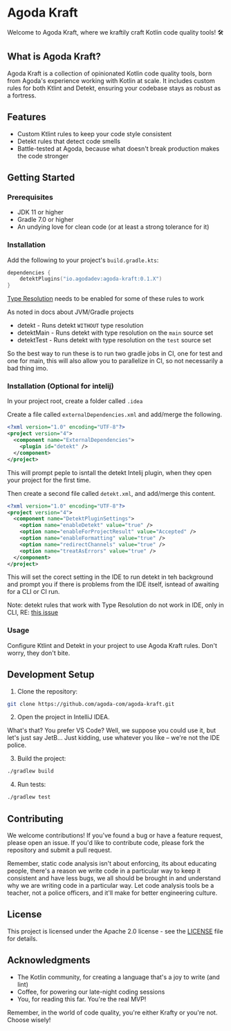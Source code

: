 # Agoda Kraft

Welcome to Agoda Kraft, where we kraftily craft Kotlin code quality tools! 🛠️

## What is Agoda Kraft?

Agoda Kraft is a collection of opinionated Kotlin code quality tools, born from Agoda's experience working with Kotlin at scale. It includes custom rules for both Ktlint and Detekt, ensuring your codebase stays as robust as a fortress.

## Features

- Custom Ktlint rules to keep your code style consistent
- Detekt rules that detect code smells
- Battle-tested at Agoda, because what doesn't break production makes the code stronger

## Getting Started

### Prerequisites

- JDK 11 or higher
- Gradle 7.0 or higher
- An undying love for clean code (or at least a strong tolerance for it)

### Installation

Add the following to your project's `build.gradle.kts`:

```kotlin
dependencies {
    detektPlugins("io.agodadev:agoda-kraft:0.1.X")
}
```

[Type Resolution](https://detekt.dev/docs/gettingstarted/type-resolution/) needs to be enabled for some of these rules to work

As noted in docs about JVM/Gradle projects

- detekt - Runs detekt `WITHOUT` type resolution
- detektMain - Runs detekt with type resolution on the `main` source set
- detektTest - Runs detekt with type resolution on the `test` source set

So the best way to run these is to run two gradle jobs in CI, one for test and one for main, this will 
also allow you to parallelize in CI, so not necessarily a bad thing imo. 

### Installation (Optional for intelij)

In your project root, create a folder called `.idea`

Create a file called `externalDependencies.xml` and add/merge the following.

```xml
<?xml version="1.0" encoding="UTF-8"?>
<project version="4">
  <component name="ExternalDependencies">
    <plugin id="detekt" />
  </component>
</project>
```

This will prompt peple to isntall the detekt Intelij plugin, when they open your project for the first time.

Then create a second file called `detekt.xml`, and add/merge this content.

```xml
<?xml version="1.0" encoding="UTF-8"?>
<project version="4">
  <component name="DetektPluginSettings">
    <option name="enableDetekt" value="true" />
    <option name="enableForProjectResult" value="Accepted" />
    <option name="enableFormatting" value="true" />
    <option name="redirectChannels" value="true" />
    <option name="treatAsErrors" value="true" />
  </component>
</project>
```

This will set the corect setting in the IDE to run detekt in teh background and prompt you if 
there is problems from the IDE itself, isntead of awaiting for a CLI or CI run.

Note: detekt rules that work with Type Resolution do not work in IDE, only in CLI, RE: [this issue](https://github.com/detekt/detekt-intellij-plugin/issues/499)

### Usage

Configure Ktlint and Detekt in your project to use Agoda Kraft rules. Don't worry, they don't bite.

## Development Setup

1. Clone the repository:

```bash
git clone https://github.com/agoda-com/agoda-kraft.git
```

2. Open the project in IntelliJ IDEA.

What's that? You prefer VS Code? Well, we suppose you could use it, but let's just say JetB... Just kidding, use whatever you like – we're not the IDE police.

3. Build the project:

```bash
./gradlew build
```

4. Run tests:

```bash
./gradlew test
```

## Contributing

We welcome contributions! If you've found a bug or have a feature request, please open an issue. If you'd like to contribute code, please fork the repository and submit a pull request.

Remember, static code analysis isn't about enforcing, its about educating people, there's a reason we write code in a particular way to keep it consistent and have less bugs, we all should be brought in and understand why we are writing code in a particular way. Let code analysis tools be a teacher, not a police officers, and it'll make for better engineering culture.

## License

This project is licensed under the Apache 2.0 license - see the [LICENSE](LICENSE) file for details.

## Acknowledgments

- The Kotlin community, for creating a language that's a joy to write (and lint)
- Coffee, for powering our late-night coding sessions
- You, for reading this far. You're the real MVP!

Remember, in the world of code quality, you're either Krafty or you're not. Choose wisely!
